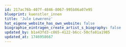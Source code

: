 ```yaml
---
id: 217ac76b-407f-4846-8067-995b86a07e95
blueprint: kuenstler_innen
title: 'Jule Lewerenz'
hat_eigene_website_has_own_website: false
biographie_eintragen_create_artist_s_biography: false
updated_by: b1a43fd3-c865-4122-b6cc-50cfa81a1985
updated_at: 1746958667
---
```

